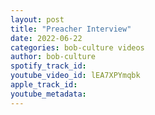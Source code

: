 ```yaml
---
layout: post
title: "Preacher Interview"
date: 2022-06-22
categories: bob-culture videos
author: bob-culture
spotify_track_id: 
youtube_video_id: lEA7XPYmqbk
apple_track_id: 
youtube_metadata: 
---
```

